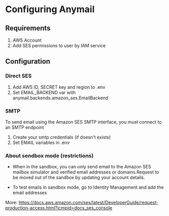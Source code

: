 # Configuring Anymail

## Requirements

1. AWS Account
2. Add SES permissions to user by IAM service

## Configuration

### Direct SES

1. Add AWS ID, SECRET key and region to .env
2. Set EMAIL_BACKEND var with anymail.backends.amazon_ses.EmailBackend

### SMTP
To send email using the Amazon SES SMTP interface, you must connect to an SMTP endpoint

1. Create your smtp credentials (if doesn't exists)
2. Set EMAIL variables in .env


### About sendbox mode (restrictions)
* When in the sandbox, you can only send email to the Amazon SES mailbox simulator and verified email addresses or domains.Request to be moved out of the sandbox by updating your account details.

* To test emails in sandbox mode, go to Identity Management and add the email addresses

More: https://docs.aws.amazon.com/ses/latest/DeveloperGuide/request-production-access.html?icmpid=docs_ses_console







